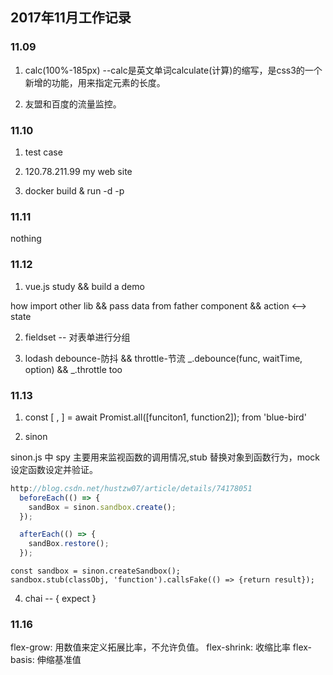 ## 2017年11月工作记录

### 11.09

1. calc(100%-185px)  --calc是英文单词calculate(计算)的缩写，是css3的一个新增的功能，用来指定元素的长度。

2. 友盟和百度的流量监控。

### 11.10

1. test case

2. 120.78.211.99 my web site 

3. docker build & run -d -p

### 11.11

nothing

### 11.12

1. vue.js study && build a demo

how import other lib && pass data from father component && action <--> state

2. fieldset -- 对表单进行分组

3. lodash debounce-防抖 && throttle-节流 _.debounce(func, waitTime, option) && _.throttle too

### 11.13

1. const [ , ] = await Promist.all([funciton1, function2]);  from 'blue-bird'

2. sinon

sinon.js 中 spy 主要用来监视函数的调用情况,stub 替换对象到函数行为，mock 设定函数设定并验证。

```js
http://blog.csdn.net/hustzw07/article/details/74178051
  beforeEach(() => {
    sandBox = sinon.sandbox.create();
  });

  afterEach(() => {
    sandBox.restore();
  });
```
```
const sandbox = sinon.createSandbox();
sandbox.stub(classObj, 'function').callsFake(() => {return result});

```

4. chai -- { expect }

### 11.16

flex-grow: 用数值来定义拓展比率，不允许负值。
flex-shrink: 收缩比率
flex-basis: 伸缩基准值